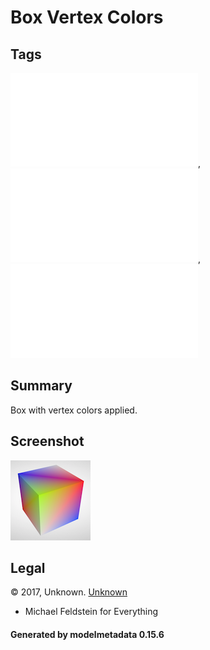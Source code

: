 # Box Vertex Colors

## Tags

![core](../../Models-core.md), ![issues](../../Models-issues.md), ![testing](../../Models-testing.md)

## Summary

Box with vertex colors applied.

## Screenshot

![screenshot](screenshot/screenshot.png)

## Legal

&copy; 2017, Unknown. [Unknown]()

 - Michael Feldstein for Everything

#### Generated by modelmetadata 0.15.6